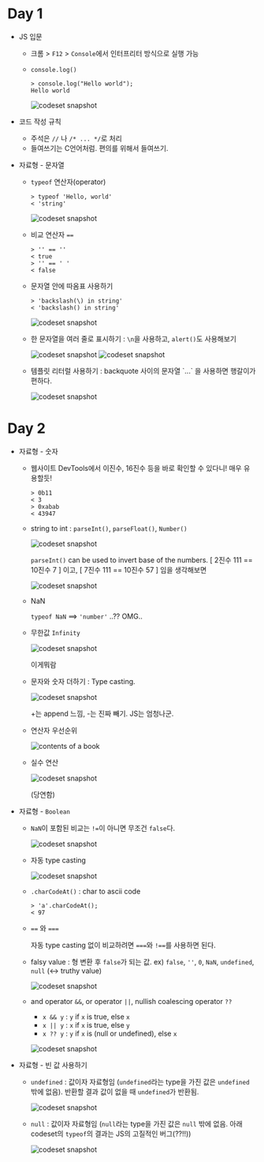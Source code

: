 # Day 1
- JS 입문
  - 크롬 > `F12` > `Console`에서 인터프리터 방식으로 실행 가능
  - `console.log()`
  
    ```
    > console.log("Hello world");
    Hello world
    ```

    ![codeset snapshot](img/day01/day01-01.png)

- 코드 작성 규칙
  - 주석은 `//` 나 `/* ... */`로 처리
  - 들여쓰기는 C언어처럼. 편의를 위해서 들여쓰기.

- 자료형 - 문자열
  - `typeof` 연산자(operator)

    ```
    > typeof 'Hello, world'
    < 'string'
    ```

    ![codeset snapshot](img/day01/day01-02.png)

  - 비교 연산자 `==`

    ```
    > '' == ''
    < true
    > '' == ' '
    < false
    ```

  - 문자열 안에 따옴표 사용하기

    ```
    > 'backslash(\) in string'
    < 'backslash() in string'
    ```

    ![codeset snapshot](img/day01/day01-03.png)

  - 한 문자열을 여러 줄로 표시하기 : `\n`을 사용하고, `alert()`도 사용해보기

    ![codeset snapshot](img/day01/day01-04.png)
    ![codeset snapshot](img/day01/day01-05.png)

  - 템플릿 리터럴 사용하기 : backquote 사이의 문자열 \`...\` 을 사용하면 행갈이가 편하다.

    ![codeset snapshot](img/day01/day01-06.png)

# Day 2

- 자료형 - 숫자
  
  - 웹사이트 DevTools에서 이진수, 16진수 등을 바로 확인할 수 있다니! 매우 유용할듯!
    ```
    > 0b11
    < 3
    > 0xabab
    < 43947
    ```
  
  - string to int : `parseInt()`, `parseFloat()`, `Number()`
  
    ![codeset snapshot](img/day02/day02-01.png)
  
    `parseInt()` can be used to invert base of the numbers. [ 2진수 111 == 10진수 7 ] 이고, [ 7진수 111 == 10진수 57 ] 임을 생각해보면

    ![codeset snapshot](img/day02/day02-02.png)

  - NaN
    
    `typeof NaN` ==> `'number'` ..?? OMG..
  
  - 무한값 `Infinity`

    ![codeset snapshot](img/day02/day02-03.png)

    이게뭐람

  - 문자와 숫자 더하기 : Type casting. 

    ![codeset snapshot](img/day02/day02-04.png)

    \+는 append 느낌, \-는 진짜 빼기. JS는 엄청나군.

  - 연산자 우선순위
    
    ![contents of a book](img/day02/day02-05.jpg)

  - 실수 연산

    ![codeset snapshot](img/day02/day02-06.png)

    (당연함)

- 자료형 - `Boolean`

  - `NaN`이 포함된 비교는 `!=`이 아니면 무조건 `false`다.

    ![codeset snapshot](img/day02/day02-07.png)

  - 자동 type casting

    ![codeset snapshot](img/day02/day02-08.png)

  - `.charCodeAt()` : char to ascii code

    ```
    > 'a'.charCodeAt();
    < 97
    ```
  
  - `==` 와 `===`

    자동 type casting 없이 비교하려면 `===`와 `!==`를 사용하면 된다.

  - falsy value : 형 변환 후 `false`가 되는 값. ex) `false`, `''`, `0`, `NaN`, `undefined`, `null` (<-> truthy value)
  
    ![codeset snapshot](img/day02/day02-09.png)

  - and operator `&&`, or operator `||`, nullish coalescing operator `??`
  
    - `x && y` : `y` if `x` is true, else `x`
    - `x || y` : `x` if `x` is true, else `y`
    - `x ?? y` : `y` if `x` is (null or undefined), else `x`

    ![codeset snapshot](img/day02/day02-10.png)
  
- 자료형 - 빈 값 사용하기

  - `undefined` : 값이자 자료형임 (`undefined`라는 type을 가진 값은 `undefined` 밖에 없음). 반환할 결과 값이 없을 때 `undefined`가 반환됨.
    
    ![codeset snapshot](img/day02/day02-11.png)

  - `null` : 값이자 자료형임 (`null`라는 type을 가진 값은 `null` 밖에 없음. 아래 codeset의 `typeof`의 결과는 JS의 고질적인 버그(??!!))

    ![codeset snapshot](img/day02/day02-12.png)
